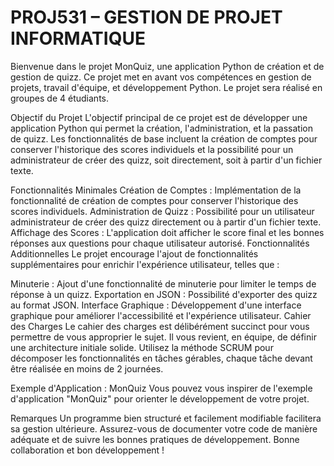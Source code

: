 # PROJ531 – GESTION DE PROJET INFORMATIQUE
Bienvenue dans le projet MonQuiz, une application Python de création et de gestion de quizz. Ce projet met en avant vos compétences en gestion de projets, travail d'équipe, et développement Python. Le projet sera réalisé en groupes de 4 étudiants.

Objectif du Projet
L'objectif principal de ce projet est de développer une application Python qui permet la création, l'administration, et la passation de quizz. Les fonctionnalités de base incluent la création de comptes pour conserver l'historique des scores individuels et la possibilité pour un administrateur de créer des quizz, soit directement, soit à partir d'un fichier texte.

Fonctionnalités Minimales
Création de Comptes : Implémentation de la fonctionnalité de création de comptes pour conserver l'historique des scores individuels.
Administration de Quizz : Possibilité pour un utilisateur administrateur de créer des quizz directement ou à partir d'un fichier texte.
Affichage des Scores : L'application doit afficher le score final et les bonnes réponses aux questions pour chaque utilisateur autorisé.
Fonctionnalités Additionnelles
Le projet encourage l'ajout de fonctionnalités supplémentaires pour enrichir l'expérience utilisateur, telles que :

Minuterie : Ajout d'une fonctionnalité de minuterie pour limiter le temps de réponse à un quizz.
Exportation en JSON : Possibilité d'exporter des quizz au format JSON.
Interface Graphique : Développement d'une interface graphique pour améliorer l'accessibilité et l'expérience utilisateur.
Cahier des Charges
Le cahier des charges est délibérément succinct pour vous permettre de vous approprier le sujet. Il vous revient, en équipe, de définir une architecture initiale solide. Utilisez la méthode SCRUM pour décomposer les fonctionnalités en tâches gérables, chaque tâche devant être réalisée en moins de 2 journées.

Exemple d'Application : MonQuiz
Vous pouvez vous inspirer de l'exemple d'application "MonQuiz" pour orienter le développement de votre projet.

Remarques
Un programme bien structuré et facilement modifiable facilitera sa gestion ultérieure. Assurez-vous de documenter votre code de manière adéquate et de suivre les bonnes pratiques de développement. Bonne collaboration et bon développement !
